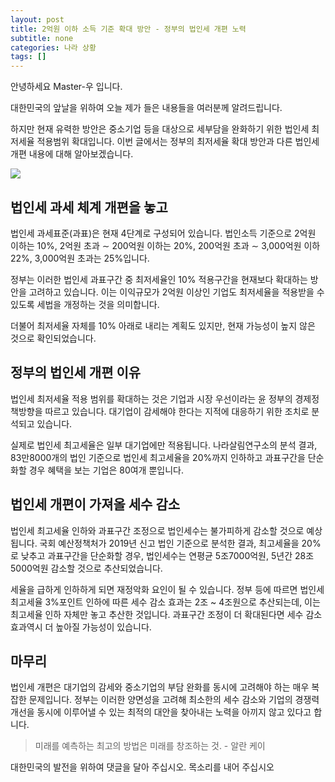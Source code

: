```yaml
---
layout: post
title: 2억원 이하 소득 기준 확대 방안 - 정부의 법인세 개편 노력
subtitle: none
categories: 나라 상황
tags: []
---
```


안녕하세요 Master-우 입니다.

대한민국의 앞날을 위하여 오늘 제가 들은 내용들을 여러분께 알려드립니다.



하지만 현재 유력한 방안은 중소기업 등을 대상으로 세부담을 완화하기 위한 법인세 최저세율 적용범위 확대입니다. 이번 글에서는 정부의 최저세율 확대 방안과 다른 법인세 개편 내용에 대해 알아보겠습니다.



![](https://source.unsplash.com/800x450/?luxury)

##  법인세 과세 체계 개편을 놓고

법인세 과세표준(과표)은 현재 4단계로 구성되어 있습니다. 법인소득 기준으로 2억원 이하는 10%, 2억원 초과 ∼ 200억원 이하는 20%, 200억원 초과 ∼ 3,000억원 이하 22%, 3,000억원 초과는 25%입니다.

정부는 이러한 법인세 과표구간 중 최저세율인 10% 적용구간을 현재보다 확대하는 방안을 고려하고 있습니다. 이는 이익규모가 2억원 이상인 기업도 최저세율을 적용받을 수 있도록 세법을 개정하는 것을 의미합니다.

더불어 최저세율 자체를 10% 아래로 내리는 계획도 있지만, 현재 가능성이 높지 않은 것으로 확인되었습니다.

## 정부의 법인세 개편 이유

법인세 최저세율 적용 범위를 확대하는 것은 기업과 시장 우선이라는 윤 정부의 경제정책방향을 따르고 있습니다. 대기업이 감세해야 한다는 지적에 대응하기 위한 조치로 분석되고 있습니다.

실제로 법인세 최고세율은 일부 대기업에만 적용됩니다. 나라살림연구소의 분석 결과, 83만8000개의 법인 기준으로 법인세 최고세율을 20%까지 인하하고 과표구간을 단순화할 경우 혜택을 보는 기업은 80여개 뿐입니다.

## 법인세 개편이 가져올 세수 감소

법인세 최고세율 인하와 과표구간 조정으로 법인세수는 불가피하게 감소할 것으로 예상됩니다. 국회 예산정책처가 2019년 신고 법인 기준으로 분석한 결과, 최고세율을 20%로 낮추고 과표구간을 단순화할 경우, 법인세수는 연평균 5조7000억원, 5년간 28조5000억원 감소할 것으로 추산되었습니다.

세율을 급하게 인하하게 되면 재정악화 요인이 될 수 있습니다. 정부 등에 따르면 법인세 최고세율 3%포인트 인하에 따른 세수 감소 효과는 2조 ~ 4조원으로 추산되는데, 이는 최고세율 인하 자체만 놓고 추산한 것입니다. 과표구간 조정이 더 확대된다면 세수 감소 효과역시 더 높아질 가능성이 있습니다.

## 마무리

법인세 개편은 대기업의 감세와 중소기업의 부담 완화를 동시에 고려해야 하는 매우 복잡한 문제입니다. 정부는 이러한 양면성을 고려해 최소한의 세수 감소와 기업의 경쟁력 개선을 동시에 이루어낼 수 있는 최적의 대안을 찾아내는 노력을 아끼지 않고 있다고 합니다.


> 미래를 예측하는 최고의 방법은 미래를 창조하는 것. - 알란 케이

대한민국의 발전을 위하여 댓글을 달아 주십시오. 목소리를 내어 주십시오
